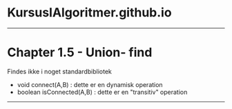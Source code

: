 # KursusIAlgoritmer.github.io

----

# Chapter 1.5 - Union- find

Findes ikke i noget standardbibliotek

- void connect(A,B)     : dette er en dynamisk operation
- boolean isConnected(A,B) : dette er en "transitiv" operation




----

